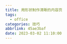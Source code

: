 ```yaml
---
title: 用形状制作清晰的内容页
tags:
  - office
categories: 技巧
abbrlink: 45ae3baf
date: 2023-03-02 11:10:00
---
```

